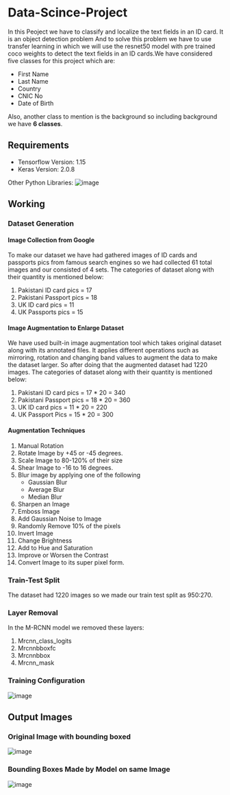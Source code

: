 # Data-Scince-Project
In this Peoject we have to classify and localize the text fields in an ID card. It is an object detection problem And to solve this problem we have to use transfer learning in which we will use the resnet50 model with pre trained coco weights to detect the text fields in an ID cards.We have considered five classes for this project which are:
*	First Name
*	Last Name
*	Country
*	CNIC No
*	Date of Birth

Also, another class to mention is the background so including background we have **6 classes**.
## Requirements
* Tensorflow Version: 1.15
* Keras Version: 2.0.8

Other Python Libraries:
![image](https://user-images.githubusercontent.com/37701187/121135494-00b81380-c84e-11eb-8ced-fc6292402bcb.png)


## Working
### Dataset Generation
#### Image Collection from Google
To make our dataset we have had gathered images of ID cards and passports pics from famous search engines so we had collected 61 total images and our consisted of 4 sets. The categories of dataset along with their quantity is mentioned below:
1.	Pakistani ID card pics = 17
2.	Pakistani Passport pics = 18
3.	UK ID card pics = 11
4.	UK Passports pics = 15

#### Image Augmentation to Enlarge Dataset
We have used built-in image augmentation tool which takes original dataset along with its annotated files. It applies different operations such as mirroring, rotation and changing band values to augment the data to make the dataset larger. So after doing that the augmented dataset had 1220 images. The categories of dataset along with their quantity is mentioned below:
1.	Pakistani ID card pics   = 17 * 20 = 340
2.	Pakistani Passport pics = 18 * 20  = 360
3.	UK ID card pics           = 11 * 20  = 220
4.	UK Passport Pics         = 15 * 20  = 300

#### Augmentation Techniques
1. Manual Rotation
2. 	Rotate Image by +45 or -45 degrees.
3.	Scale Image to 80-120% of their size
4.	Shear Image to -16 to 16 degrees.
5. Blur image by applying one of the following
   * Gaussian Blur
   * Average Blur
   * Median Blur
6.	Sharpen an Image
7.	Emboss Image
8.	Add Gaussian Noise to Image
9.	Randomly Remove 10% of the pixels
10.	Invert Image
11.	Change Brightness
12.	Add to Hue and Saturation
13.	Improve or Worsen the Contrast
14.	Convert Image to its super pixel form.

### Train-Test Split
The dataset had 1220 images so we made our train test split as 950:270.

### Layer Removal
In the M-RCNN model we removed these layers:
1.	Mrcnn_class_logits
2.	Mrcnnbboxfc
3.	Mrcnnbbox
4.	Mrcnn_mask

### Training Configuration
![image](https://user-images.githubusercontent.com/37701187/121134463-dade3f00-c84c-11eb-9914-b6a948068b94.png)

## Output Images
### Original Image with bounding boxed
![image](https://user-images.githubusercontent.com/37701187/121134863-54762d00-c84d-11eb-9f11-d6d2957f7c42.png)
### Bounding Boxes Made by Model on same Image
![image](https://user-images.githubusercontent.com/37701187/121135021-81c2db00-c84d-11eb-98fa-55968f025cad.png)





